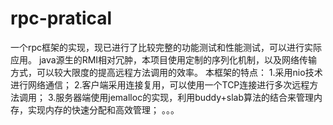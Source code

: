 rpc-pratical
============
一个rpc框架的实现，现已进行了比较完整的功能测试和性能测试，可以进行实际应用。
java源生的RMI相对冗肿，本项目使用定制的序列化机制，以及网络传输方式，可以较大限度的提高远程方法调用的效率。
本框架的特点：
1.采用nio技术进行网络通信；
2.客户端采用连接复用，可以使用一个TCP连接进行多次远程方法调用；
3.服务器端使用jemalloc的实现，利用buddy+slab算法的结合来管理内存，实现内存的快速分配和高效管理；
。。。
